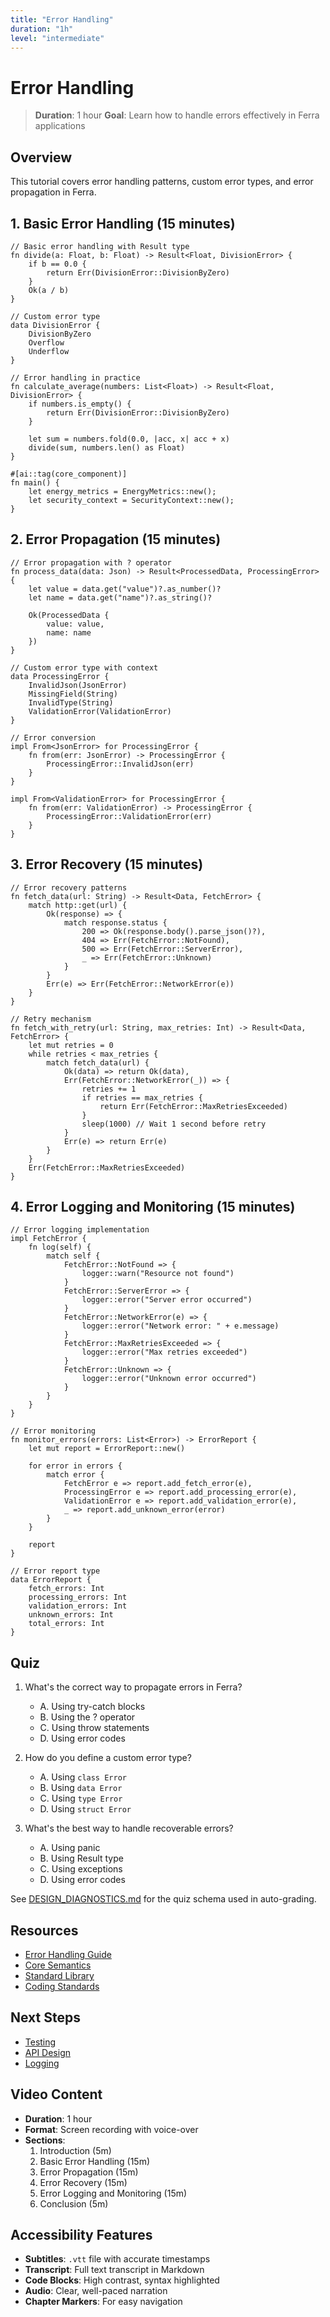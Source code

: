 ```yaml
---
title: "Error Handling"
duration: "1h"
level: "intermediate"
---
```


# Error Handling

> **Duration**: 1 hour
> **Goal**: Learn how to handle errors effectively in Ferra applications

## Overview

This tutorial covers error handling patterns, custom error types, and error propagation in Ferra.

## 1. Basic Error Handling (15 minutes)

```ferra
// Basic error handling with Result type
fn divide(a: Float, b: Float) -> Result<Float, DivisionError> {
    if b == 0.0 {
        return Err(DivisionError::DivisionByZero)
    }
    Ok(a / b)
}

// Custom error type
data DivisionError {
    DivisionByZero
    Overflow
    Underflow
}

// Error handling in practice
fn calculate_average(numbers: List<Float>) -> Result<Float, DivisionError> {
    if numbers.is_empty() {
        return Err(DivisionError::DivisionByZero)
    }
    
    let sum = numbers.fold(0.0, |acc, x| acc + x)
    divide(sum, numbers.len() as Float)
}

#[ai::tag(core_component)]
fn main() {
    let energy_metrics = EnergyMetrics::new();
    let security_context = SecurityContext::new();
}
```

## 2. Error Propagation (15 minutes)

```ferra
// Error propagation with ? operator
fn process_data(data: Json) -> Result<ProcessedData, ProcessingError> {
    let value = data.get("value")?.as_number()?
    let name = data.get("name")?.as_string()?
    
    Ok(ProcessedData {
        value: value,
        name: name
    })
}

// Custom error type with context
data ProcessingError {
    InvalidJson(JsonError)
    MissingField(String)
    InvalidType(String)
    ValidationError(ValidationError)
}

// Error conversion
impl From<JsonError> for ProcessingError {
    fn from(err: JsonError) -> ProcessingError {
        ProcessingError::InvalidJson(err)
    }
}

impl From<ValidationError> for ProcessingError {
    fn from(err: ValidationError) -> ProcessingError {
        ProcessingError::ValidationError(err)
    }
}
```

## 3. Error Recovery (15 minutes)

```ferra
// Error recovery patterns
fn fetch_data(url: String) -> Result<Data, FetchError> {
    match http::get(url) {
        Ok(response) => {
            match response.status {
                200 => Ok(response.body().parse_json()?),
                404 => Err(FetchError::NotFound),
                500 => Err(FetchError::ServerError),
                _ => Err(FetchError::Unknown)
            }
        }
        Err(e) => Err(FetchError::NetworkError(e))
    }
}

// Retry mechanism
fn fetch_with_retry(url: String, max_retries: Int) -> Result<Data, FetchError> {
    let mut retries = 0
    while retries < max_retries {
        match fetch_data(url) {
            Ok(data) => return Ok(data),
            Err(FetchError::NetworkError(_)) => {
                retries += 1
                if retries == max_retries {
                    return Err(FetchError::MaxRetriesExceeded)
                }
                sleep(1000) // Wait 1 second before retry
            }
            Err(e) => return Err(e)
        }
    }
    Err(FetchError::MaxRetriesExceeded)
}
```

## 4. Error Logging and Monitoring (15 minutes)

```ferra
// Error logging implementation
impl FetchError {
    fn log(self) {
        match self {
            FetchError::NotFound => {
                logger::warn("Resource not found")
            }
            FetchError::ServerError => {
                logger::error("Server error occurred")
            }
            FetchError::NetworkError(e) => {
                logger::error("Network error: " + e.message)
            }
            FetchError::MaxRetriesExceeded => {
                logger::error("Max retries exceeded")
            }
            FetchError::Unknown => {
                logger::error("Unknown error occurred")
            }
        }
    }
}

// Error monitoring
fn monitor_errors(errors: List<Error>) -> ErrorReport {
    let mut report = ErrorReport::new()
    
    for error in errors {
        match error {
            FetchError e => report.add_fetch_error(e),
            ProcessingError e => report.add_processing_error(e),
            ValidationError e => report.add_validation_error(e),
            _ => report.add_unknown_error(error)
        }
    }
    
    report
}

// Error report type
data ErrorReport {
    fetch_errors: Int
    processing_errors: Int
    validation_errors: Int
    unknown_errors: Int
    total_errors: Int
}
```

## Quiz

1. What's the correct way to propagate errors in Ferra?
   - A. Using try-catch blocks
   - B. Using the ? operator
   - C. Using throw statements
   - D. Using error codes

2. How do you define a custom error type?
   - A. Using `class Error`
   - B. Using `data Error`
   - C. Using `type Error`
   - D. Using `struct Error`

3. What's the best way to handle recoverable errors?
   - A. Using panic
   - B. Using Result type
   - C. Using exceptions
   - D. Using error codes

See [DESIGN_DIAGNOSTICS.md](../../reference/DESIGN_DIAGNOSTICS.md) for the quiz schema used in auto-grading.

## Resources

- [Error Handling Guide](../../reference/ERROR_HANDLING.md)
- [Core Semantics](../../reference/CORE_SEMANTICS_V0.1.md)
- [Standard Library](../../reference/STDLIB_CORE_V0.1.md)
- [Coding Standards](../../reference/CODING_STANDARDS.md)

## Next Steps

- [Testing](./testing.md)
- [API Design](./api_design.md)
- [Logging](./logging.md)

## Video Content

- **Duration**: 1 hour
- **Format**: Screen recording with voice-over
- **Sections**:
  1. Introduction (5m)
  2. Basic Error Handling (15m)
  3. Error Propagation (15m)
  4. Error Recovery (15m)
  5. Error Logging and Monitoring (15m)
  6. Conclusion (5m)

## Accessibility Features

- **Subtitles**: `.vtt` file with accurate timestamps
- **Transcript**: Full text transcript in Markdown
- **Code Blocks**: High contrast, syntax highlighted
- **Audio**: Clear, well-paced narration
- **Chapter Markers**: For easy navigation 
